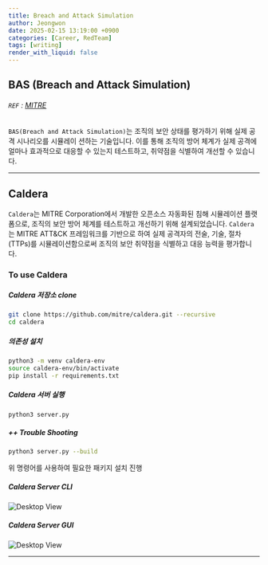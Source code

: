 ```yaml
---
title: Breach and Attack Simulation
author: Jeongwon
date: 2025-02-15 13:19:00 +0900
categories: [Career, RedTeam]
tags: [writing]
render_with_liquid: false
---
```

## BAS (Breach and Attack Simulation)

###### `REF` : [MITRE](https://attack.mitre.org/)

`BAS(Breach and Attack Simulation)`는 조직의 보안 상태를 평가하기 위해 실제 공격 시나리오를 시뮬레이
션하는 기술입니다. 이를 통해 조직의 방어 체계가 실제 공격에 얼마나 효과적으로 대응할 수 있는지 테스트하고, 취약점을 식별하여 개선할 수 있습니다.

---
## Caldera
`Caldera`는 MITRE Corporation에서 개발한 오픈소스 자동화된 침해 시뮬레이션 플랫폼으로, 조직의 보안 방어 체계를 테스트하고 개선하기 위해 설계되었습니다. `Caldera`는 MITRE ATT&CK 프레임워크를 기반으로 하여 실제 공격자의 전술, 기술, 절차(TTPs)를 시뮬레이션함으로써 조직의 보안 취약점을 식별하고 대응 능력을 평가합니다.

### To use Caldera

##### Caldera 저장소 clone
```bash
git clone https://github.com/mitre/caldera.git --recursive
cd caldera
```

##### 의존성 설치
```bash
python3 -m venv caldera-env
source caldera-env/bin/activate
pip install -r requirements.txt
```

##### Caldera 서버 실행
```bash
python3 server.py
```

##### ++ Trouble Shooting
```bash
python3 server.py --build
```
위 명령어를 사용하여 필요한 패키지 설치 진행

##### Caldera Server CLI

![Desktop View](/posts/img/breach-and-attack-simulation/caldera-cmd.png)

##### Caldera Server GUI

![Desktop View](/posts/img/breach-and-attack-simulation/caldera-web.png)

---




